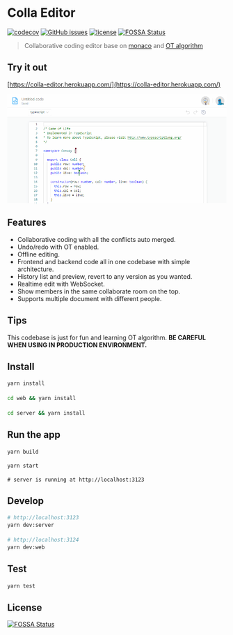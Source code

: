 # Colla Editor

[![codecov](https://codecov.io/gh/BaffinLee/colla-editor/branch/main/graph/badge.svg?token=FboFvXhrVG)](https://codecov.io/gh/BaffinLee/colla-editor)
[![GitHub issues](https://img.shields.io/github/issues/BaffinLee/colla-editor.svg)](https://github.com/BaffinLee/colla-editor/issues)
[![license](https://img.shields.io/github/license/baffinlee/colla-editor.svg)](https://github.com/baffinlee/colla-editor)
[![FOSSA Status](https://app.fossa.com/api/projects/git%2Bgithub.com%2FBaffinLee%2Fcolla-editor.svg?type=shield)](https://app.fossa.com/projects/git%2Bgithub.com%2FBaffinLee%2Fcolla-editor?ref=badge_shield)

> Collaborative coding editor base on [monaco](https://microsoft.github.io/monaco-editor/index.html) and [OT algorithm](https://en.wikipedia.org/wiki/Operational_transformation)

## Try it out

[https://colla-editor.herokuapp.com/](https://colla-editor.herokuapp.com/)

![Screen Shot](https://raw.githubusercontent.com/BaffinLee/colla-editor/main/web/src/static/image/screenshot.gif)

## Features

- Collaborative coding with all the conflicts auto merged.
- Undo/redo with OT enabled.
- Offline editing.
- Frontend and backend code all in one codebase with simple architecture.
- History list and preview, revert to any version as you wanted.
- Realtime edit with WebSocket.
- Show members in the same collaborate room on the top.
- Supports multiple document with different people.

## Tips

This codebase is just for fun and learning OT algorithm. **BE CAREFUL WHEN USING IN PRODUCTION ENVIRONMENT.**

## Install

```bash
yarn install

cd web && yarn install

cd server && yarn install
```

## Run the app

```base
yarn build

yarn start

# server is running at http://localhost:3123
```

## Develop

```bash
# http://localhost:3123
yarn dev:server

# http://localhost:3124
yarn dev:web
```

## Test

```bash
yarn test
```


## License
[![FOSSA Status](https://app.fossa.com/api/projects/git%2Bgithub.com%2FBaffinLee%2Fcolla-editor.svg?type=large)](https://app.fossa.com/projects/git%2Bgithub.com%2FBaffinLee%2Fcolla-editor?ref=badge_large)